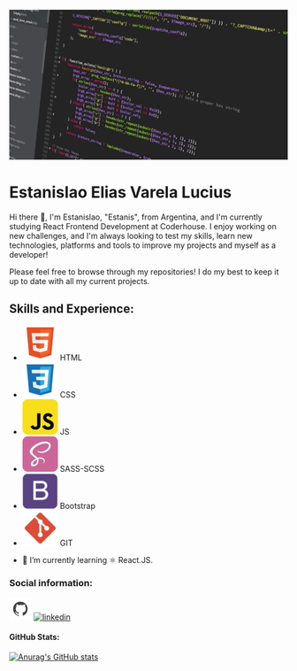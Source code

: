 ![Frontend React JS Developer](https://github.com/EstanisEVL/EstanisEVL/blob/master/aboutme-banner.jpg)

# Estanislao Elias Varela Lucius
Hi there 👋, I'm Estanislao, "Estanis", from Argentina, and I'm currently studying React Frontend Development at Coderhouse. I enjoy working on new challenges, and I'm always looking to test my skills, learn new technologies, platforms and tools to improve my projects and myself as a developer!

Please feel free to browse through my repositories! I do my best to keep it up to date with all my current projects.

## Skills and Experience:

* ![HTML](https://github.com/EstanisEVL/EstanisEVL/blob/master/html.png) HTML
* ![CSS](https://github.com/EstanisEVL/EstanisEVL/blob/master/css.png) CSS
* ![JavaScript](https://github.com/EstanisEVL/EstanisEVL/blob/master/javascript.png) JS
* ![SASS/SCSS](https://github.com/EstanisEVL/EstanisEVL/blob/master/sass.png) SASS-SCSS
* ![Bootstrap](https://github.com/EstanisEVL/EstanisEVL/blob/master/bootstrap.png) Bootstrap
* ![GIT](https://github.com/EstanisEVL/EstanisEVL/blob/master/git.png) GIT

- 🌱 I’m currently learning ⚛ React.JS. 

### Social information:
[<img src='https://github.com/EstanisEVL/EstanisEVL/blob/master/github.png' alt='github' height='40'>](https://github.com/EstanisEVL)  [<img src='https://cdn.jsdelivr.net/npm/simple-icons@3.0.1/icons/linkedin.svg' alt='linkedin' height='40'>](https://www.linkedin.com/in/estanislao-elias-varela-lucius-developer/)  

#### GitHub Stats:
[![Anurag's GitHub stats](https://github-readme-stats.vercel.app/api?username=EstanisEVL)](https://github.com/anuraghazra/github-readme-stats)
